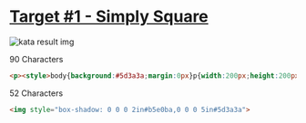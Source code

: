 # [Target #1 - Simply Square](https://cssbattle.dev/play/14)

![kata result img](https://cssbattle.dev/targets/1.png)

90 Characters

```HTML
<p><style>body{background:#5d3a3a;margin:0px}p{width:200px;height:200px;background:#b5e0ba
```

52 Characters

```HTML
<img style="box-shadow: 0 0 0 2in#b5e0ba,0 0 0 5in#5d3a3a">
```
